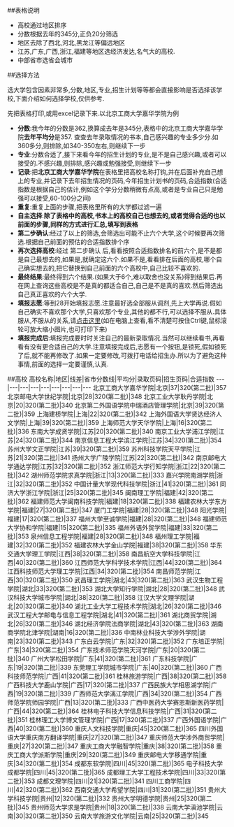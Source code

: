 ##表格说明
 * 高校通过地区排序
 * 分数根据去年的345分,正负20分筛选
 * 地区去除了西北,河北,黑龙江等偏远地区
 * 江苏,广东,广西,浙江,福建等地区选经济发达,名气大的高校.
 * 中部省市选省会城市

##选择方法
  
  选大学包含因素非常多,分数,地区,专业,招生计划等等都会直接影响是否选择该学校,下面介绍如何选择学校,仅供参考.
  
  先把表格打印,或用excel记录下来.以北京工商大学嘉华学院为例
  
 * **分数**:我今年的分数是362,换算成去年是345分,表格中的北京工商大学嘉华学院**去年平均分**是357. 查查去年录取情况的书本,自己感兴趣的专业多少分.如360多分,则排除,如340-350左右,则继续下一步
 * **专业**:分数合适了,接下来看今年的招生计划的专业,是不是自己感兴趣,或者可以接受的.不感兴趣,则排除,感兴趣或勉强接受,则继续下一步
 * **记录**:把**北京工商大学嘉华学院**在表格里把高校名称打钩,并在后面补充自己想上的专业,并记录下去年招生情况的页码,今年招生计划书的页码,合适指数(合适指数是根据自己的估计,例如这个学分分数稍微有点高,或者是专业自己只是勉强可以接受,60-100分之间)
 * **重复**:重复上面的步骤,把表格里所有的大学都过滤一遍
 * **自主选择**:**除了表格中的高校,书本上的高校自己也想去的,或者觉得合适的也以前面的步骤,同样的方式进行汇总,填写到表格**
 * **第二步确认**:经过了以上的筛选,会筛选出可能不止六个大学,这个时候要再次筛选.根据自己前面的预估的合适指数排个序
 * **再次选择高校**:经过 第二步确认 后,看看按照合适指数排名的前六个,是不是都是自己最想去的,如果是,就确定这六个.如果不是,看看排在后面的高校,哪个自己确实想去的,把它替换到自己前面的六个高校中,自己比较不喜欢的.
 * **最终结果**:最终得到六个结果.(如果大于6个,难以取舍也没关系)得到结果后.再在网上查询这些高校是不是真的都适合自己,自己是不是真的喜欢.然后筛选出自己真正喜欢的六个大学.
 * **填报志愿**:等到28开始填报志愿.注意最好选全部服从调剂,先上大学再说.假如自己确实不喜欢那个大学,只喜欢那个专业,其他的都不行,可以选择不服从.具体服从,不服从的关系,请[点击这里](/志愿填报.png)(如在电脑上查看,看不清楚可按住Ctrl键,鼠标滚轮可放大缩小图片,也可打印下来)
 * **填报完成后**:填报完成要时时关注自己的最新录取情况.当然可以继续看书,再看看有没有更合适自己的大学.注意填报完成后,志愿有一个按钮,是锁死,假如锁死了后,就不能再修改了.如果一定要修改,可拨打电话给招生办.所以为了避免这种事情,前面的选择一定要谨慎,认真.

##高校
高校名称|地区|线差|省市分数线|平均分|录取页码|招生页码|合适指数
---|---|---|---|---|---|---|---|---
北京工商大学嘉华学院|北京|37|320(第二批)|357
北京邮电大学世纪学院|北京|28|320(第二批)|348
北京工业大学耿丹学院|北京|20|320(第二批)|340
北京第二外国语学院中瑞酒店管理学院|北京|39|320(第二批)|359
上海建桥学院|上海|22|320(第二批)|342
上海外国语大学贤达经济人文学院|上海|39|320(第二批)|359
上海师范大学天华学院|上海|16|320(第二批)|336
东南大学成贤学院|江苏|20|320(第二批)|340
南京工业大学浦江学院|江苏|24|320(第二批)|344
南京信息工程大学滨江学院|江苏|34|320(第二批)|354
苏州大学文正学院|江苏|39|320(第二批)|359
苏州科技学院天平学院|江苏|21|320(第二批)|341
扬州大学广陵学院|江苏|22|320(第二批)|342
南京邮电大学通达学院|江苏|32|320(第二批)|352
浙江师范大学行知学院|浙江|22|320(第二批)|342
湖州师范学院求真学院|浙江|13|320(第二批)|333
嘉兴学院南湖学院|浙江|32|320(第二批)|352
中国计量大学现代科技学院|浙江|41|320(第二批)|361
同济大学浙江学院|浙江|25|320(第二批)|345
闽南理工学院|福建|42|320(第二批)|362
福建师范大学闽南科技学院|福建|18|320(第二批)|338
福建农林大学东方学院|福建|27|320(第二批)|347
厦门工学院|福建|28|320(第二批)|348
阳光学院|福建|17|320(第二批)|337
福州大学至诚学院|福建|28|320(第二批)|348
福建师范大学协和学院|福建|15|320(第二批)|335
福州外语外贸学院|福建|33|320(第二批)|353
泉州信息工程学院|福建|28|320(第二批)|348
福州理工学院|福建|32|320(第二批)|352
福建农林大学金山学院|福建|38|320(第二批)|358
华东交通大学理工学院|江西|38|320(第二批)|358
南昌航空大学科技学院|江西|40|320(第二批)|360
江西师范大学科学技术学院|江西|44|320(第二批)|364
江西科技师范大学理工学院|江西|34|320(第二批)|354
南昌师范学院|江西|30|320(第二批)|350
武昌理工学院|湖北|43|320(第二批)|363
武汉生物工程学院|湖北|33|320(第二批)|353
湖北大学知行学院|湖北|28|320(第二批)|348
武汉科技大学城市学院|湖北|38|320(第二批)|358
江汉大学文理学院|湖北|20|320(第二批)|340
湖北工业大学工程技术学院|湖北|26|320(第二批)|346
武汉工程大学邮电与信息工程学院|湖北|41|320(第二批)|361
湖北商贸学院|湖北|26|320(第二批)|346
湖北经济学院法商学院|湖北|43|320(第二批)|363
湖南商学院北津学院|湖南|16|320(第二批)|336
中南林业科技大学涉外学院|湖南|23|320(第二批)|343
广东白云学院|广东|32|320(第二批)|352
广东培正学院|广东|34|320(第二批)|354
广东技术师范学院天河学院|广东|20|320(第二批)|340
广州大学松田学院|广东|41|320(第二批)|361
广东科技学院|广东|19|320(第二批)|339
东莞理工学院城市学院|广东|40|320(第二批)|360
广西科技师范学院|广西|41|320(第二批)|361
桂林旅游学院|广西|38|320(第二批)|358
广西科技大学鹿山学院|广西|17|320(第二批)|337
广西民族大学相思湖学院|广西|19|320(第二批)|339
广西师范大学漓江学院|广西|34|320(第二批)|354
广西师范学院师园学院|广西|13|320(第二批)|333
广西中医药大学赛恩斯新医药学院|广西|44|320(第二批)|364
桂林电子科技大学信息科技学院|广西|31|320(第二批)|351
桂林理工大学博文管理学院|广西|17|320(第二批)|337
广西外国语学院|广西|40|320(第二批)|360
重庆人文科技学院|重庆|45|320(第二批)|365
四川外国语大学重庆南方翻译学院|重庆|27|320(第二批)|347
重庆师范大学涉外商贸学院|重庆|27|320(第二批)|347
重庆工商大学融智学院|重庆|38|320(第二批)|358
重庆工商大学派斯学院|重庆|29|320(第二批)|349
重庆邮电大学移通学院|重庆|34|320(第二批)|354
成都东软学院|四川|45|320(第二批)|365
电子科技大学成都学院|四川|45|320(第二批)|365
成都理工大学工程技术学院|四川|33|320(第二批)|353
成都文理学院|四川|21|320(第二批)|341
四川工商学院|四川|42|320(第二批)|362
西南交通大学希望学院|四川|31|320(第二批)|351
贵州大学科技学院|贵州|12|320(第二批)|332
贵州大学明德学院|贵州|25|320(第二批)|345
贵州师范大学求是学院|贵州|18|320(第二批)|338
云南大学滇池学院|云南|30|320(第二批)|350
云南大学旅游文化学院|云南|25|320(第二批)|345


